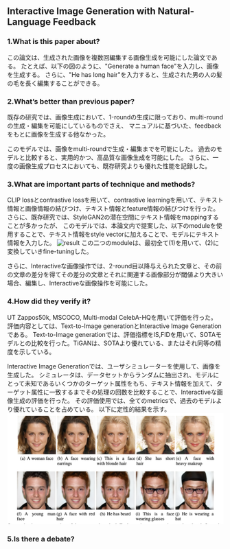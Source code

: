 ## Interactive Image Generation with Natural-Language Feedback

### 1.What is this paper about?

この論文は、生成された画像を複数回編集する画像生成を可能にした論文である。
たとえば、以下の図のように、"Generate a human face"を入力し、画像を生成する。
さらに、"He has long hair"を入力すると、生成された男の人の髪の毛を長く編集することができる。


### 2.What’s better than previous paper?

既存の研究では、画像生成において、1-roundの生成に限っており、multi-roundの生成・編集を可能にしているものでさえ、
マニュアルに基づいた、feedbackをもとに画像を生成する他なかった。

このモデルでは、画像をmulti-roundで生成・編集までを可能にした。
過去のモデルと比較すると、実用的かつ、高品質な画像生成を可能にした。
さらに、一度の画像生成プロセスにおいても、既存研究よりも優れた性能を記録した。

### 3.What are important parts of technique and methods?

CLIP lossとcontrastive lossを用いて、contrastive learningを用いて、テキスト情報と画像情報の結びつけ、テキスト情報とfeature情報の結びつけを行った。
さらに、既存研究では、StyleGAN2の潜在空間にテキスト情報をmappingすることが多かったが、
このモデルでは、本論文内で提案した、以下のmoduleを使用することで、テキスト情報をstyle vectorに加えることで、モデルにテキスト情報を入力した。
![result](../../img/TiGAN＿eq.jpg)
この二つのmoduleは、最初全て(1)を用いて、(2)に変換していきfine-tuningした。

さらに、Interactiveな画像操作では、2-round目以降与えられた文章と、その前の文章の差分を得てその差分の文章とそれに関連する画像部分が閾値より大きい場合、編集し、Interactiveな画像操作を可能にした。

### 4.How did they verify it?

UT Zappos50k, MSCOCO, Multi-modal CelebA-HQを用いて評価を行った。
評価内容としては、Text-to-Image generationとInteractive Image Generationである。
Text-to-Image generationでは、評価指標をIS,FIDを用いて、SOTAモデルとの比較を行った。TiGANは、SOTAより優れている、またはそれ同等の精度を示している。

Interactive Image Generationでは、ユーザシミュレーターを使用して、画像を生成した。
シミュレータは、データセットからランダムに抽出され、モデルにとって未知であるいくつかのターゲット属性をもち、テキスト情報を加えて、ターゲット属性に一致するまでその処理の回数を比較することで、Interactiveな画像生成の評価を行った。
その評価使用では、全てのmetricsで、過去のモデルより優れていることを占めている。
以下に定性的結果を示す。
![result](../../img/TiGAN_result.jpg)

### 5.Is there a debate?


